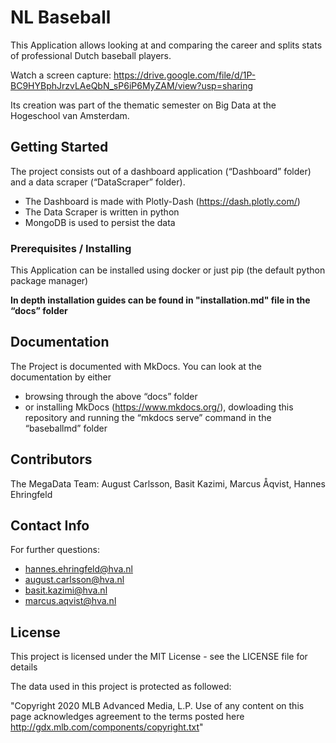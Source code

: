 # NL Baseball

This Application allows looking at and comparing the career and splits stats of professional Dutch baseball players.

Watch a screen capture: https://drive.google.com/file/d/1P-BC9HYBphJrzvLAeQbN_sP6iP6MyZAM/view?usp=sharing

Its creation was part of the thematic semester on Big Data at the Hogeschool van Amsterdam. 

## Getting Started

The project consists out of a dashboard application (“Dashboard” folder) and a data scraper (“DataScraper” folder). 
-	The Dashboard is made with Plotly-Dash (https://dash.plotly.com/)
-	The Data Scraper is written in python 
-	MongoDB is used to persist the data

### Prerequisites / Installing

This Application can be installed using docker or just pip (the default python package manager)

**In depth installation guides can be found in "installation.md" file in the “docs” folder**


## Documentation

The Project is documented with MkDocs. You can look at the documentation by either
-	browsing through the above “docs” folder 
-	or installing MkDocs (https://www.mkdocs.org/), dowloading this repository and running the “mkdocs serve” command in the “baseballmd” folder

## Contributors

The MegaData Team: August Carlsson, Basit Kazimi, Marcus Åqvist, Hannes Ehringfeld

## Contact Info
For further questions: 

- hannes.ehringfeld@hva.nl
- august.carlsson@hva.nl
- basit.kazimi@hva.nl
- marcus.aqvist@hva.nl


## License

This project is licensed under the MIT License - see the LICENSE file for details

The data used in this project is protected as followed:

"Copyright 2020 MLB Advanced Media, L.P.  Use of any content on this page acknowledges agreement to the terms posted here http://gdx.mlb.com/components/copyright.txt"
